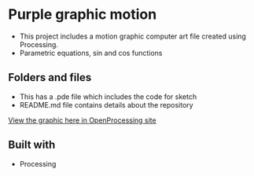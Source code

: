 # Purple graphic motion

- This project includes a  motion graphic computer art file created using Processing. 
- Parametric equations, sin and cos functions

## Folders and files
- This has a .pde file which includes the code for sketch
- README.md file contains details about the repository
  
[View the graphic here in OpenProcessing site](https://www.openprocessing.org/sketch/452281)

## Built with
* Processing

